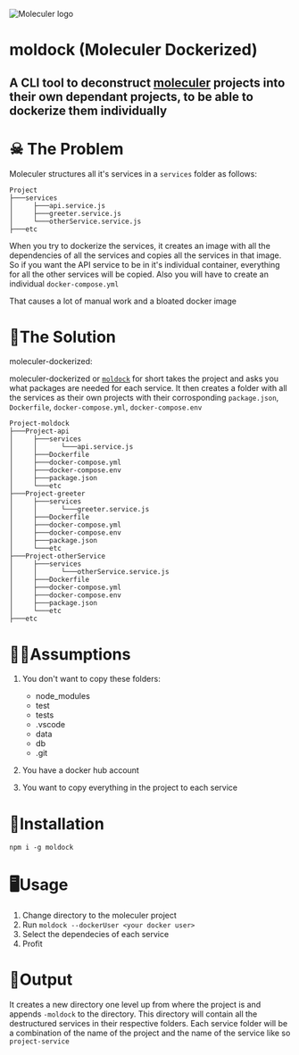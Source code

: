 ![Moleculer logo](https://raw.githubusercontent.com/moleculerjs/moleculer/HEAD/docs/assets/logo.png)
# moldock (Moleculer Dockerized)

## A CLI tool to deconstruct [moleculer](https://github.com/moleculerjs/moleculer) projects into their own dependant projects, to be able to dockerize them individually

# ☠ The Problem 

Moleculer structures all it's services in a `services` folder as follows:
```
Project
├───services
│     ├───api.service.js
│     ├───greeter.service.js
│     └───otherService.service.js
├───etc
```

When you try to dockerize the services, it creates an image with all the dependencies of all the services and copies all the services in that image. So if you want the API service to be in it's individual container, everything for all the other services will be copied. Also you will have to create an individual `docker-compose.yml`

That causes a lot of manual work and a bloated docker image


# 🎉The Solution

moleculer-dockerized:

moleculer-dockerized or [`moldock`](https://www.npmjs.com/package/moldock) for short takes the project and asks you what packages are needed for each service.
It then creates a folder with all the services as their own projects with their corrosponding `package.json`, `Dockerfile`, `docker-compose.yml`, `docker-compose.env`

```
Project-moldock
├───Project-api
│     ├───services
│     │      └───api.service.js
│     ├───Dockerfile
│     ├───docker-compose.yml
│     ├───docker-compose.env
│     ├───package.json
│     └───etc
├───Project-greeter
│     ├───services
│     │      └───greeter.service.js
│     ├───Dockerfile
│     ├───docker-compose.yml
│     ├───docker-compose.env
│     ├───package.json
│     └───etc
├───Project-otherService
│     ├───services
│     │      └───otherService.service.js
│     ├───Dockerfile
│     ├───docker-compose.yml
│     ├───docker-compose.env
│     ├───package.json
│     └───etc
├───etc
```

# 🤷‍♂️Assumptions

1. You don't want to copy these folders:
    * node_modules
    * test
    * tests
    * .vscode
    * data
    * db
    * .git

2. You have a docker hub account
3. You want to copy everything in the project to each service


# 🔻Installation

`npm i -g moldock`


# 🖥Usage

1. Change directory to the moleculer project
2. Run `moldock --dockerUser <your docker user>`
3. Select the dependecies of each service
4. Profit


# 🙌Output

It creates a new directory one level up from where the project is and appends `-moldock` to the directory.
This directory will contain all the destructured services in their respective folders. Each service folder will be a combination of the name of the project and the name of the service like so `project-service`
